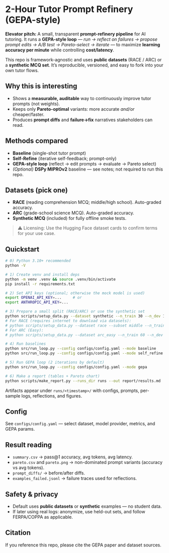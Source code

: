 # 2-Hour Tutor Prompt Refinery (GEPA-style)

**Elevator pitch:** A small, transparent **prompt-refinery pipeline** for AI tutoring.
It runs a **GEPA-style loop** — *run → reflect on failures → propose prompt edits → A/B test → Pareto-select → iterate* —
to maximize **learning accuracy per minute** while controlling **cost/latency**.

This repo is framework-agnostic and uses **public datasets** (RACE / ARC) or a **synthetic MCQ set**.
It’s reproducible, versioned, and easy to fork into your own tutor flows.

## Why this is interesting
- Shows a **measurable, auditable** way to continuously improve tutor prompts (not weights).
- Keeps only **Pareto-optimal** variants: more accurate *and/or* cheaper/faster.
- Produces **prompt diffs** and **failure→fix** narratives stakeholders can read.

## Methods compared
- **Baseline** (single-shot tutor prompt)
- **Self-Refine** (iterative self-feedback; prompt-only)
- **GEPA-style loop** (reflect → edit prompts → evaluate → Pareto select)
- *(Optional)* **DSPy MIPROv2** baseline — see notes; not required to run this repo.

## Datasets (pick one)
- **RACE** (reading comprehension MCQ; middle/high school). Auto-graded accuracy.
- **ARC** (grade-school science MCQ). Auto-graded accuracy.
- **Synthetic MCQ** (included) for fully offline smoke tests.

> ⚠️ Licensing: Use the Hugging Face dataset cards to confirm terms for your use case.

## Quickstart

```bash
# 0) Python 3.10+ recommended
python -V

# 1) Create venv and install deps
python -m venv .venv && source .venv/bin/activate
pip install -r requirements.txt

# 2) Set API keys (optional; otherwise the mock model is used)
export OPENAI_API_KEY=...     # or
export ANTHROPIC_API_KEY=...

# 3) Prepare a small split (RACE/ARC) or use the synthetic set
python scripts/setup_data.py --dataset synthetic --n_train 30 --n_dev 10 --n_test 10
# For RACE (requires internet to download via datasets):
# python scripts/setup_data.py --dataset race --subset middle --n_train 60 --n_dev 20 --n_test 20
# For ARC (Easy):
# python scripts/setup_data.py --dataset arc_easy --n_train 60 --n_dev 20 --n_test 20

# 4) Run baselines
python src/run_loop.py --config configs/config.yaml --mode baseline
python src/run_loop.py --config configs/config.yaml --mode self_refine

# 5) Run GEPA loop (2 iterations by default)
python src/run_loop.py --config configs/config.yaml --mode gepa

# 6) Make a report (tables + Pareto chart)
python scripts/make_report.py --runs_dir runs --out report/results.md
```

Artifacts appear under `runs/<timestamp>/` with configs, prompts, per-sample logs, reflections, and figures.

## Config
See `configs/config.yaml` — select dataset, model provider, metrics, and GEPA params.

## Result reading
- `summary.csv` → pass@1 accuracy, avg tokens, avg latency.
- `pareto.csv` and `pareto.png` → non-dominated prompt variants (accuracy vs avg tokens).
- `prompt_diffs/` → before/after diffs.
- `examples_failed.jsonl` → failure traces used for reflections.

## Safety & privacy
- Default uses **public datasets** or **synthetic** examples — no student data.
- If later using real logs: anonymize, use held-out sets, and follow FERPA/COPPA as applicable.

## Citation
If you reference this repo, please cite the GEPA paper and dataset sources.

